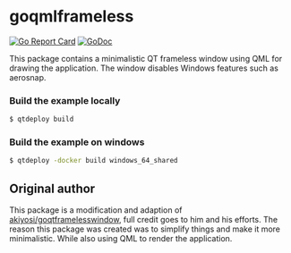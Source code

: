 
# goqmlframeless
[![Go Report Card](https://goreportcard.com/badge/github.com/nokka/goqmlframeless)](https://goreportcard.com/report/github.com/nokka/goqmlframeless)
[![GoDoc](https://godoc.org/github.com/nokka/goqmlframeless?status.svg)](https://godoc.org/github.com/nokka/goqmlframeless)

This package contains a minimalistic QT frameless window using QML for drawing the application. The window disables Windows features such as aerosnap.

### Build the example locally
```sh
$ qtdeploy build
```

### Build the example on windows
```sh
$ qtdeploy -docker build windows_64_shared
```

## Original author
This package is a modification and adaption of [akiyosi/goqtframelesswindow](https://github.com/akiyosi/goqtframelesswindow), full credit goes to him and his efforts. The reason this package was created was to simplify things and make it more minimalistic. While also using QML to render the application.